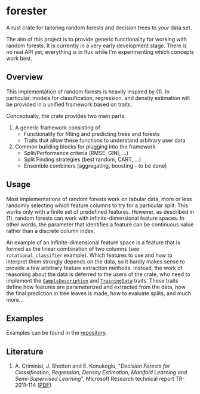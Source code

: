 # forester
A rust crate for tailoring random forests and decision trees to *your* 
data set.

The aim of this project is to provide generic functionality for working
with random forests. It is currently in a very early development stage.
There is no real API yet; everything is in flux while I'm experimenting
which concepts work best.

## Overview

This implementation of random forests is heavily inspired by (1). In
particular, models for classification, regression, and density
estimation will be provided in a unified framework based on traits.

Conceptually, the crate provides two main parts:

1. A generic framework consisting of
    - Functionality for fitting and predicting trees and forests
    - Traits that allow these functions to understand arbitrary user data
2. Common building blocks for plugging into the framework
    - Split/Performance criteria (RMSE, GINI, ...)
    - Split Finding strategies (best random, CART, ...)
    - Ensemble combiners (aggregating, boosting - to be done)

## Usage

Most implementations of random forests work on tabular data, more or
less randomly selecting which feature columns to try for a particular
split. This works only with a finite set of predefined features.
However, as described in (1), random forests can work with
infinite-dimensional feature spaces. In other words, the parameter that
identifies a feature can be continuous value rather than a discrete
column index.

An example of an infinite-dimensional feature space is a feature that is
formed as the linear combination of two columns (see
`rotational_classifier` example). Which features to use and how to
interpret them strongly depends on the data, so it hardly makes sense to
provide a few arbitrary feature extraction methods. Instead, the work
of reasoning about the data is deferred to the users of the crate, who
need to implement the [`SampleDescription`][SampleDescription] and
[`TrainingData`][TrainingData] traits. These traits define how features
are parameterized and extracted from the data, how the final prediction
in tree leaves is made, how to evaluate splits, and much more...

## Examples

Examples can be found in the [repository][repo].


## Literature

1. A. Criminisi, J. Shotton and E. Konukoglu, "*Decision Forests for
   Classification, Regression, Density Estimation, Manifold Learning and
   Semi-Supervised Learning*", Microsoft Research technical report
   TR-2011-114 ([PDF][1])


[1]: https://www.microsoft.com/en-us/research/wp-content/uploads/2016/02/decisionForests_MSR_TR_2011_114.pdf

[repo]: https://github.com/mbillingr/forester

[SampleDescription]: https://docs.rs/forester/0.0.2/forester/data/trait.SampleDescription.html
[TrainingData]: https://docs.rs/forester/0.0.2/forester/data/trait.TrainingData.html
